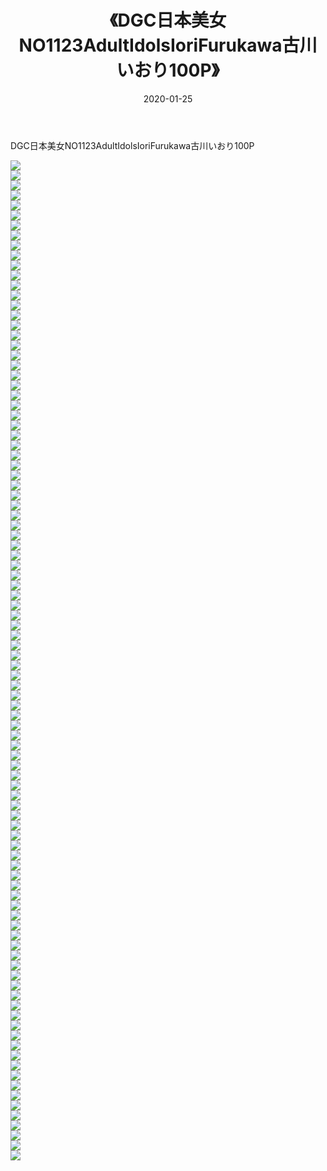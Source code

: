 ﻿---
layout: post
title:  《DGC日本美女NO1123AdultIdolsIoriFurukawa古川いおり100P》
date:   2020-01-25
img: http://img.660000.xyz/Sharelink/性感/2020/DGC日本美女NO1123AdultIdolsIoriFurukawa古川いおり100P/000.jpg
categories: [美女, 清纯, 唯美]
---

DGC日本美女NO1123AdultIdolsIoriFurukawa古川いおり100P

  ![](http://img.660000.xyz/Sharelink/性感/2020/DGC日本美女NO1123AdultIdolsIoriFurukawa古川いおり100P/001.jpg) <br> ![](http://img.660000.xyz/Sharelink/性感/2020/DGC日本美女NO1123AdultIdolsIoriFurukawa古川いおり100P/002.jpg) <br> ![](http://img.660000.xyz/Sharelink/性感/2020/DGC日本美女NO1123AdultIdolsIoriFurukawa古川いおり100P/003.jpg) <br> ![](http://img.660000.xyz/Sharelink/性感/2020/DGC日本美女NO1123AdultIdolsIoriFurukawa古川いおり100P/004.jpg) <br> ![](http://img.660000.xyz/Sharelink/性感/2020/DGC日本美女NO1123AdultIdolsIoriFurukawa古川いおり100P/005.jpg) <br> ![](http://img.660000.xyz/Sharelink/性感/2020/DGC日本美女NO1123AdultIdolsIoriFurukawa古川いおり100P/006.jpg) <br> ![](http://img.660000.xyz/Sharelink/性感/2020/DGC日本美女NO1123AdultIdolsIoriFurukawa古川いおり100P/007.jpg) <br> ![](http://img.660000.xyz/Sharelink/性感/2020/DGC日本美女NO1123AdultIdolsIoriFurukawa古川いおり100P/008.jpg) <br> ![](http://img.660000.xyz/Sharelink/性感/2020/DGC日本美女NO1123AdultIdolsIoriFurukawa古川いおり100P/009.jpg) <br> ![](http://img.660000.xyz/Sharelink/性感/2020/DGC日本美女NO1123AdultIdolsIoriFurukawa古川いおり100P/010.jpg) <br> ![](http://img.660000.xyz/Sharelink/性感/2020/DGC日本美女NO1123AdultIdolsIoriFurukawa古川いおり100P/011.jpg) <br> ![](http://img.660000.xyz/Sharelink/性感/2020/DGC日本美女NO1123AdultIdolsIoriFurukawa古川いおり100P/012.jpg) <br> ![](http://img.660000.xyz/Sharelink/性感/2020/DGC日本美女NO1123AdultIdolsIoriFurukawa古川いおり100P/013.jpg) <br> ![](http://img.660000.xyz/Sharelink/性感/2020/DGC日本美女NO1123AdultIdolsIoriFurukawa古川いおり100P/014.jpg) <br> ![](http://img.660000.xyz/Sharelink/性感/2020/DGC日本美女NO1123AdultIdolsIoriFurukawa古川いおり100P/015.jpg) <br> ![](http://img.660000.xyz/Sharelink/性感/2020/DGC日本美女NO1123AdultIdolsIoriFurukawa古川いおり100P/016.jpg) <br> ![](http://img.660000.xyz/Sharelink/性感/2020/DGC日本美女NO1123AdultIdolsIoriFurukawa古川いおり100P/017.jpg) <br> ![](http://img.660000.xyz/Sharelink/性感/2020/DGC日本美女NO1123AdultIdolsIoriFurukawa古川いおり100P/018.jpg) <br> ![](http://img.660000.xyz/Sharelink/性感/2020/DGC日本美女NO1123AdultIdolsIoriFurukawa古川いおり100P/019.jpg) <br> ![](http://img.660000.xyz/Sharelink/性感/2020/DGC日本美女NO1123AdultIdolsIoriFurukawa古川いおり100P/020.jpg) <br> ![](http://img.660000.xyz/Sharelink/性感/2020/DGC日本美女NO1123AdultIdolsIoriFurukawa古川いおり100P/021.jpg) <br> ![](http://img.660000.xyz/Sharelink/性感/2020/DGC日本美女NO1123AdultIdolsIoriFurukawa古川いおり100P/022.jpg) <br> ![](http://img.660000.xyz/Sharelink/性感/2020/DGC日本美女NO1123AdultIdolsIoriFurukawa古川いおり100P/023.jpg) <br> ![](http://img.660000.xyz/Sharelink/性感/2020/DGC日本美女NO1123AdultIdolsIoriFurukawa古川いおり100P/024.jpg) <br> ![](http://img.660000.xyz/Sharelink/性感/2020/DGC日本美女NO1123AdultIdolsIoriFurukawa古川いおり100P/025.jpg) <br> ![](http://img.660000.xyz/Sharelink/性感/2020/DGC日本美女NO1123AdultIdolsIoriFurukawa古川いおり100P/026.jpg) <br> ![](http://img.660000.xyz/Sharelink/性感/2020/DGC日本美女NO1123AdultIdolsIoriFurukawa古川いおり100P/027.jpg) <br> ![](http://img.660000.xyz/Sharelink/性感/2020/DGC日本美女NO1123AdultIdolsIoriFurukawa古川いおり100P/028.jpg) <br> ![](http://img.660000.xyz/Sharelink/性感/2020/DGC日本美女NO1123AdultIdolsIoriFurukawa古川いおり100P/029.jpg) <br> ![](http://img.660000.xyz/Sharelink/性感/2020/DGC日本美女NO1123AdultIdolsIoriFurukawa古川いおり100P/030.jpg) <br> ![](http://img.660000.xyz/Sharelink/性感/2020/DGC日本美女NO1123AdultIdolsIoriFurukawa古川いおり100P/031.jpg) <br> ![](http://img.660000.xyz/Sharelink/性感/2020/DGC日本美女NO1123AdultIdolsIoriFurukawa古川いおり100P/032.jpg) <br> ![](http://img.660000.xyz/Sharelink/性感/2020/DGC日本美女NO1123AdultIdolsIoriFurukawa古川いおり100P/033.jpg) <br> ![](http://img.660000.xyz/Sharelink/性感/2020/DGC日本美女NO1123AdultIdolsIoriFurukawa古川いおり100P/034.jpg) <br> ![](http://img.660000.xyz/Sharelink/性感/2020/DGC日本美女NO1123AdultIdolsIoriFurukawa古川いおり100P/035.jpg) <br> ![](http://img.660000.xyz/Sharelink/性感/2020/DGC日本美女NO1123AdultIdolsIoriFurukawa古川いおり100P/036.jpg) <br> ![](http://img.660000.xyz/Sharelink/性感/2020/DGC日本美女NO1123AdultIdolsIoriFurukawa古川いおり100P/037.jpg) <br> ![](http://img.660000.xyz/Sharelink/性感/2020/DGC日本美女NO1123AdultIdolsIoriFurukawa古川いおり100P/038.jpg) <br> ![](http://img.660000.xyz/Sharelink/性感/2020/DGC日本美女NO1123AdultIdolsIoriFurukawa古川いおり100P/039.jpg) <br> ![](http://img.660000.xyz/Sharelink/性感/2020/DGC日本美女NO1123AdultIdolsIoriFurukawa古川いおり100P/040.jpg) <br> ![](http://img.660000.xyz/Sharelink/性感/2020/DGC日本美女NO1123AdultIdolsIoriFurukawa古川いおり100P/041.jpg) <br> ![](http://img.660000.xyz/Sharelink/性感/2020/DGC日本美女NO1123AdultIdolsIoriFurukawa古川いおり100P/042.jpg) <br> ![](http://img.660000.xyz/Sharelink/性感/2020/DGC日本美女NO1123AdultIdolsIoriFurukawa古川いおり100P/043.jpg) <br> ![](http://img.660000.xyz/Sharelink/性感/2020/DGC日本美女NO1123AdultIdolsIoriFurukawa古川いおり100P/044.jpg) <br> ![](http://img.660000.xyz/Sharelink/性感/2020/DGC日本美女NO1123AdultIdolsIoriFurukawa古川いおり100P/045.jpg) <br> ![](http://img.660000.xyz/Sharelink/性感/2020/DGC日本美女NO1123AdultIdolsIoriFurukawa古川いおり100P/046.jpg) <br> ![](http://img.660000.xyz/Sharelink/性感/2020/DGC日本美女NO1123AdultIdolsIoriFurukawa古川いおり100P/047.jpg) <br> ![](http://img.660000.xyz/Sharelink/性感/2020/DGC日本美女NO1123AdultIdolsIoriFurukawa古川いおり100P/048.jpg) <br> ![](http://img.660000.xyz/Sharelink/性感/2020/DGC日本美女NO1123AdultIdolsIoriFurukawa古川いおり100P/049.jpg) <br> ![](http://img.660000.xyz/Sharelink/性感/2020/DGC日本美女NO1123AdultIdolsIoriFurukawa古川いおり100P/050.jpg) <br> ![](http://img.660000.xyz/Sharelink/性感/2020/DGC日本美女NO1123AdultIdolsIoriFurukawa古川いおり100P/051.jpg) <br> ![](http://img.660000.xyz/Sharelink/性感/2020/DGC日本美女NO1123AdultIdolsIoriFurukawa古川いおり100P/052.jpg) <br> ![](http://img.660000.xyz/Sharelink/性感/2020/DGC日本美女NO1123AdultIdolsIoriFurukawa古川いおり100P/053.jpg) <br> ![](http://img.660000.xyz/Sharelink/性感/2020/DGC日本美女NO1123AdultIdolsIoriFurukawa古川いおり100P/054.jpg) <br> ![](http://img.660000.xyz/Sharelink/性感/2020/DGC日本美女NO1123AdultIdolsIoriFurukawa古川いおり100P/055.jpg) <br> ![](http://img.660000.xyz/Sharelink/性感/2020/DGC日本美女NO1123AdultIdolsIoriFurukawa古川いおり100P/056.jpg) <br> ![](http://img.660000.xyz/Sharelink/性感/2020/DGC日本美女NO1123AdultIdolsIoriFurukawa古川いおり100P/057.jpg) <br> ![](http://img.660000.xyz/Sharelink/性感/2020/DGC日本美女NO1123AdultIdolsIoriFurukawa古川いおり100P/058.jpg) <br> ![](http://img.660000.xyz/Sharelink/性感/2020/DGC日本美女NO1123AdultIdolsIoriFurukawa古川いおり100P/059.jpg) <br> ![](http://img.660000.xyz/Sharelink/性感/2020/DGC日本美女NO1123AdultIdolsIoriFurukawa古川いおり100P/060.jpg) <br> ![](http://img.660000.xyz/Sharelink/性感/2020/DGC日本美女NO1123AdultIdolsIoriFurukawa古川いおり100P/061.jpg) <br> ![](http://img.660000.xyz/Sharelink/性感/2020/DGC日本美女NO1123AdultIdolsIoriFurukawa古川いおり100P/062.jpg) <br> ![](http://img.660000.xyz/Sharelink/性感/2020/DGC日本美女NO1123AdultIdolsIoriFurukawa古川いおり100P/063.jpg) <br> ![](http://img.660000.xyz/Sharelink/性感/2020/DGC日本美女NO1123AdultIdolsIoriFurukawa古川いおり100P/064.jpg) <br> ![](http://img.660000.xyz/Sharelink/性感/2020/DGC日本美女NO1123AdultIdolsIoriFurukawa古川いおり100P/065.jpg) <br> ![](http://img.660000.xyz/Sharelink/性感/2020/DGC日本美女NO1123AdultIdolsIoriFurukawa古川いおり100P/066.jpg) <br> ![](http://img.660000.xyz/Sharelink/性感/2020/DGC日本美女NO1123AdultIdolsIoriFurukawa古川いおり100P/067.jpg) <br> ![](http://img.660000.xyz/Sharelink/性感/2020/DGC日本美女NO1123AdultIdolsIoriFurukawa古川いおり100P/068.jpg) <br> ![](http://img.660000.xyz/Sharelink/性感/2020/DGC日本美女NO1123AdultIdolsIoriFurukawa古川いおり100P/069.jpg) <br> ![](http://img.660000.xyz/Sharelink/性感/2020/DGC日本美女NO1123AdultIdolsIoriFurukawa古川いおり100P/070.jpg) <br> ![](http://img.660000.xyz/Sharelink/性感/2020/DGC日本美女NO1123AdultIdolsIoriFurukawa古川いおり100P/071.jpg) <br> ![](http://img.660000.xyz/Sharelink/性感/2020/DGC日本美女NO1123AdultIdolsIoriFurukawa古川いおり100P/072.jpg) <br> ![](http://img.660000.xyz/Sharelink/性感/2020/DGC日本美女NO1123AdultIdolsIoriFurukawa古川いおり100P/073.jpg) <br> ![](http://img.660000.xyz/Sharelink/性感/2020/DGC日本美女NO1123AdultIdolsIoriFurukawa古川いおり100P/074.jpg) <br> ![](http://img.660000.xyz/Sharelink/性感/2020/DGC日本美女NO1123AdultIdolsIoriFurukawa古川いおり100P/075.jpg) <br> ![](http://img.660000.xyz/Sharelink/性感/2020/DGC日本美女NO1123AdultIdolsIoriFurukawa古川いおり100P/076.jpg) <br> ![](http://img.660000.xyz/Sharelink/性感/2020/DGC日本美女NO1123AdultIdolsIoriFurukawa古川いおり100P/077.jpg) <br> ![](http://img.660000.xyz/Sharelink/性感/2020/DGC日本美女NO1123AdultIdolsIoriFurukawa古川いおり100P/078.jpg) <br> ![](http://img.660000.xyz/Sharelink/性感/2020/DGC日本美女NO1123AdultIdolsIoriFurukawa古川いおり100P/079.jpg) <br> ![](http://img.660000.xyz/Sharelink/性感/2020/DGC日本美女NO1123AdultIdolsIoriFurukawa古川いおり100P/080.jpg) <br> ![](http://img.660000.xyz/Sharelink/性感/2020/DGC日本美女NO1123AdultIdolsIoriFurukawa古川いおり100P/081.jpg) <br> ![](http://img.660000.xyz/Sharelink/性感/2020/DGC日本美女NO1123AdultIdolsIoriFurukawa古川いおり100P/082.jpg) <br> ![](http://img.660000.xyz/Sharelink/性感/2020/DGC日本美女NO1123AdultIdolsIoriFurukawa古川いおり100P/083.jpg) <br> ![](http://img.660000.xyz/Sharelink/性感/2020/DGC日本美女NO1123AdultIdolsIoriFurukawa古川いおり100P/084.jpg) <br> ![](http://img.660000.xyz/Sharelink/性感/2020/DGC日本美女NO1123AdultIdolsIoriFurukawa古川いおり100P/085.jpg) <br> ![](http://img.660000.xyz/Sharelink/性感/2020/DGC日本美女NO1123AdultIdolsIoriFurukawa古川いおり100P/086.jpg) <br> ![](http://img.660000.xyz/Sharelink/性感/2020/DGC日本美女NO1123AdultIdolsIoriFurukawa古川いおり100P/087.jpg) <br> ![](http://img.660000.xyz/Sharelink/性感/2020/DGC日本美女NO1123AdultIdolsIoriFurukawa古川いおり100P/088.jpg) <br> ![](http://img.660000.xyz/Sharelink/性感/2020/DGC日本美女NO1123AdultIdolsIoriFurukawa古川いおり100P/089.jpg) <br> ![](http://img.660000.xyz/Sharelink/性感/2020/DGC日本美女NO1123AdultIdolsIoriFurukawa古川いおり100P/090.jpg) <br> ![](http://img.660000.xyz/Sharelink/性感/2020/DGC日本美女NO1123AdultIdolsIoriFurukawa古川いおり100P/091.jpg) <br> ![](http://img.660000.xyz/Sharelink/性感/2020/DGC日本美女NO1123AdultIdolsIoriFurukawa古川いおり100P/092.jpg) <br> ![](http://img.660000.xyz/Sharelink/性感/2020/DGC日本美女NO1123AdultIdolsIoriFurukawa古川いおり100P/093.jpg) <br> ![](http://img.660000.xyz/Sharelink/性感/2020/DGC日本美女NO1123AdultIdolsIoriFurukawa古川いおり100P/094.jpg) <br> ![](http://img.660000.xyz/Sharelink/性感/2020/DGC日本美女NO1123AdultIdolsIoriFurukawa古川いおり100P/095.jpg) <br> ![](http://img.660000.xyz/Sharelink/性感/2020/DGC日本美女NO1123AdultIdolsIoriFurukawa古川いおり100P/096.jpg) <br> ![](http://img.660000.xyz/Sharelink/性感/2020/DGC日本美女NO1123AdultIdolsIoriFurukawa古川いおり100P/097.jpg) <br> ![](http://img.660000.xyz/Sharelink/性感/2020/DGC日本美女NO1123AdultIdolsIoriFurukawa古川いおり100P/098.jpg) <br> ![](http://img.660000.xyz/Sharelink/性感/2020/DGC日本美女NO1123AdultIdolsIoriFurukawa古川いおり100P/099.jpg) <br> ![](http://img.660000.xyz/Sharelink/性感/2020/DGC日本美女NO1123AdultIdolsIoriFurukawa古川いおり100P/100.jpg) <br>